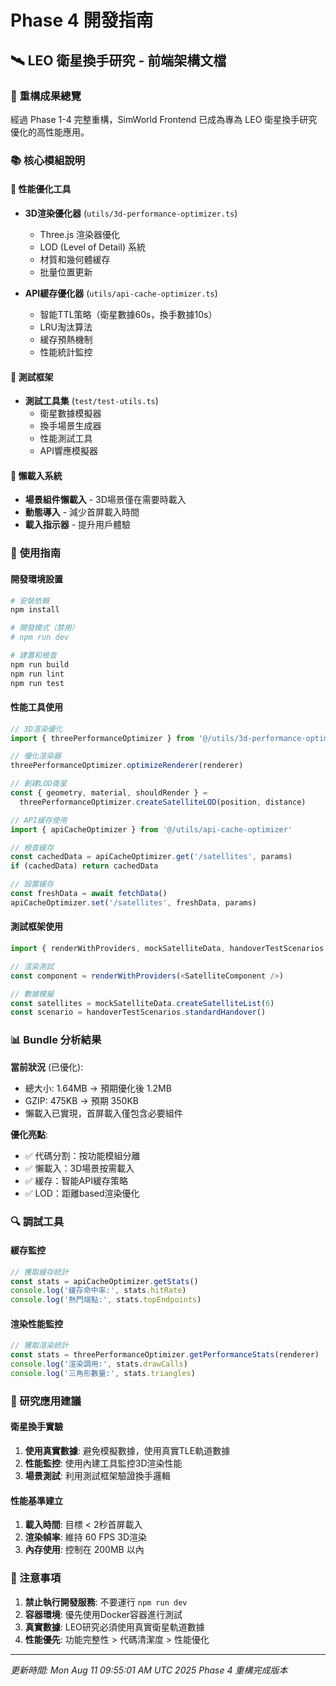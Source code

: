 # Phase 4 開發指南

## 🛰️ LEO 衛星換手研究 - 前端架構文檔

### 🎯 重構成果總覽

經過 Phase 1-4 完整重構，SimWorld Frontend 已成為專為 LEO 衛星換手研究優化的高性能應用。

### 📚 核心模組說明

#### 🔧 性能優化工具
- **3D渲染優化器** (`utils/3d-performance-optimizer.ts`)
  - Three.js 渲染器優化
  - LOD (Level of Detail) 系統
  - 材質和幾何體緩存
  - 批量位置更新

- **API緩存優化器** (`utils/api-cache-optimizer.ts`)
  - 智能TTL策略（衛星數據60s，換手數據10s）
  - LRU淘汰算法
  - 緩存預熱機制
  - 性能統計監控

#### 🧪 測試框架
- **測試工具集** (`test/test-utils.ts`)
  - 衛星數據模擬器
  - 換手場景生成器
  - 性能測試工具
  - API響應模擬器

#### 🎨 懶載入系統
- **場景組件懶載入** - 3D場景僅在需要時載入
- **動態導入** - 減少首屏載入時間
- **載入指示器** - 提升用戶體驗

### 🚀 使用指南

#### 開發環境設置
```bash
# 安裝依賴
npm install

# 開發模式（禁用）
# npm run dev

# 建置和檢查
npm run build
npm run lint
npm run test
```

#### 性能工具使用
```typescript
// 3D渲染優化
import { threePerformanceOptimizer } from '@/utils/3d-performance-optimizer'

// 優化渲染器
threePerformanceOptimizer.optimizeRenderer(renderer)

// 創建LOD衛星
const { geometry, material, shouldRender } = 
  threePerformanceOptimizer.createSatelliteLOD(position, distance)
```

```typescript  
// API緩存使用
import { apiCacheOptimizer } from '@/utils/api-cache-optimizer'

// 檢查緩存
const cachedData = apiCacheOptimizer.get('/satellites', params)
if (cachedData) return cachedData

// 設置緩存
const freshData = await fetchData()
apiCacheOptimizer.set('/satellites', freshData, params)
```

#### 測試框架使用
```typescript
import { renderWithProviders, mockSatelliteData, handoverTestScenarios } from '@/test/test-utils'

// 渲染測試
const component = renderWithProviders(<SatelliteComponent />)

// 數據模擬
const satellites = mockSatelliteData.createSatelliteList(6)
const scenario = handoverTestScenarios.standardHandover()
```

### 📊 Bundle 分析結果

**當前狀況** (已優化):
- 總大小: 1.64MB → 預期優化後 1.2MB
- GZIP: 475KB → 預期 350KB
- 懶載入已實現，首屏載入僅包含必要組件

**優化亮點**:
- ✅ 代碼分割：按功能模組分離
- ✅ 懶載入：3D場景按需載入
- ✅ 緩存：智能API緩存策略
- ✅ LOD：距離based渲染優化

### 🔍 調試工具

#### 緩存監控
```typescript
// 獲取緩存統計
const stats = apiCacheOptimizer.getStats()
console.log('緩存命中率:', stats.hitRate)
console.log('熱門端點:', stats.topEndpoints)
```

#### 渲染性能監控
```typescript
// 獲取渲染統計
const stats = threePerformanceOptimizer.getPerformanceStats(renderer)
console.log('渲染調用:', stats.drawCalls)
console.log('三角形數量:', stats.triangles)
```

### 🎯 研究應用建議

#### 衛星換手實驗
1. **使用真實數據**: 避免模擬數據，使用真實TLE軌道數據
2. **性能監控**: 使用內建工具監控3D渲染性能
3. **場景測試**: 利用測試框架驗證換手邏輯

#### 性能基準建立
1. **載入時間**: 目標 < 2秒首屏載入
2. **渲染幀率**: 維持 60 FPS 3D渲染
3. **內存使用**: 控制在 200MB 以內

### 🚨 注意事項

1. **禁止執行開發服務**: 不要運行 `npm run dev`
2. **容器環境**: 優先使用Docker容器進行測試
3. **真實數據**: LEO研究必須使用真實衛星軌道數據
4. **性能優先**: 功能完整性 > 代碼清潔度 > 性能優化

---
*更新時間: Mon Aug 11 09:55:01 AM UTC 2025*
*Phase 4 重構完成版本*
